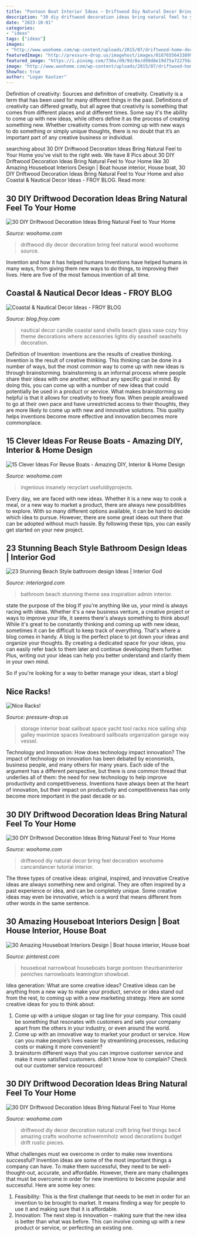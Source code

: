 ```yaml
---
title: "Pontoon Boat Interior Ideas ~ Driftwood Diy Natural Decor Bring Feel Decoration Woohome Cancandancer Tutorial Interior"
description: "30 diy driftwood decoration ideas bring natural feel to your home"
date: "2023-10-01"
categories:
- "ideas"
tags: ["ideas"]
images:
- "http://www.woohome.com/wp-content/uploads/2015/07/driftwood-home-decor-woohome-13.jpg"
featuredImage: "http://pressure-drop.us/imagehost/images/01676556433899215576.jpg"
featured_image: "https://i.pinimg.com/736x/d9/9d/8e/d99d8e19d75a722756abbb9ea1c0ebb9.jpg"
image: "http://www.woohome.com/wp-content/uploads/2015/07/driftwood-home-decor-woohome-5.jpg"
ShowToc: true
author: "Logan Kautzer"
---
```



Definition of creativity: Sources and definition of creativity.
Creativity is a term that has been used for many different things in the past. Definitions of creativity can differed greatly, but all agree that creativity is something that comes from different places and at different times. Some say it's the ability to come up with new ideas, while others define it as the process of creating something new. Whether creativity comes from coming up with new ways to do something or simply unique thoughts, there is no doubt that it’s an important part of any creative business or individual.

	

		
searching about 30 DIY Driftwood Decoration Ideas Bring Natural Feel to Your Home you've visit to the right web. We have 8 Pics about 30 DIY Driftwood Decoration Ideas Bring Natural Feel to Your Home like 30 Amazing Houseboat Interiors Design | Boat house interior, House boat, 30 DIY Driftwood Decoration Ideas Bring Natural Feel to Your Home and also Coastal &amp; Nautical Decor Ideas - FROY BLOG. Read more:
		
    
## 30 DIY Driftwood Decoration Ideas Bring Natural Feel To Your Home

<img loading=lazy src="http://www.woohome.com/wp-content/uploads/2015/07/driftwood-home-decor-woohome-13.jpg" onerror="this.onerror=null;this.src='https://tse4.mm.bing.net/th?id=OIP.AnmYowrjS60nRaF1gwKLhgHaJ4&amp;pid=15.1';" alt="30 DIY Driftwood Decoration Ideas Bring Natural Feel to Your Home">

_Source: woohome.com_

>driftwood diy decor decoration bring feel natural wood woohome source. 

	

Invention and how it has helped humans
Inventions have helped humans in many ways, from giving them new ways to do things, to improving their lives. Here are five of the most famous invention of all time.

    
## Coastal &amp; Nautical Decor Ideas - FROY BLOG

<img loading=lazy src="http://blog.froy.com/wp-content/uploads/2014/04/nautical3.jpg" onerror="this.onerror=null;this.src='https://tse3.mm.bing.net/th?id=OIP.Hwpr93upiEZQrPEaNNcyLAHaKn&amp;pid=15.1';" alt="Coastal &amp; Nautical Decor Ideas - FROY BLOG">

_Source: blog.froy.com_

>nautical decor candle coastal sand shells beach glass vase cozy froy theme decorations where accessories lights diy seashell seashells decoration. 

	

Definition of Invention: inventions are the results of creative thinking.
Invention is the result of creative thinking. This thinking can be done in a number of ways, but the most common way to come up with new ideas is through brainstorming. brainstorming is an informal process where people share their ideas with one another, without any specific goal in mind. By doing this, you can come up with a number of new ideas that could potentially be used in a product or service.
What makes brainstorming so helpful is that it allows for creativity to freely flow. When people areallowed to go at their own pace and have unrestricted access to their thoughts, they are more likely to come up with new and innovative solutions. This quality helps inventions become more effective and innovation becomes more commonplace.

    
## 15 Clever Ideas For Reuse Boats - Amazing DIY, Interior &amp; Home Design

<img loading=lazy src="https://www.woohome.com/wp-content/uploads/2013/08/reuse-old-boat-1-1.jpg" onerror="this.onerror=null;this.src='https://tse2.mm.bing.net/th?id=OIP.sNviKvGimZT5nsSm9Qhw1gHaLC&amp;pid=15.1';" alt="15 Clever Ideas For Reuse Boats - Amazing DIY, Interior &amp; Home Design">

_Source: woohome.com_

>ingenious insanely recyclart usefuldiyprojects. 

	

Every day, we are faced with new ideas. Whether it is a new way to cook a meal, or a new way to market a product, there are always new possibilities to explore. With so many different options available, it can be hard to decide which idea to pursue. However, there are some great ideas out there that can be adopted without much hassle. By following these tips, you can easily get started on your new project.

    
## 23 Stunning Beach Style Bathroom Design Ideas | Interior God

<img loading=lazy src="http://interiorgod.com/wp-content/uploads/2016/03/Inspiration-Bathroom-Design-Sea-Theme-Blue.jpg" onerror="this.onerror=null;this.src='https://tse3.mm.bing.net/th?id=OIP.3XIzLRuoJjij2dsvyZBW2wHaLH&amp;pid=15.1';" alt="23 Stunning Beach Style bathroom design Ideas | Interior God">

_Source: interiorgod.com_

>bathroom beach stunning theme sea inspiration admin interior. 

	

state the purpose of the blog
If you're anything like us, your mind is always racing with ideas. Whether it's a new business venture, a creative project or ways to improve your life, it seems there's always something to think about! While it's great to be constantly thinking and coming up with new ideas, sometimes it can be difficult to keep track of everything. That's where a blog comes in handy.
A blog is the perfect place to jot down your ideas and organize your thoughts. By creating a dedicated space for your ideas, you can easily refer back to them later and continue developing them further. Plus, writing out your ideas can help you better understand and clarify them in your own mind.

So if you're looking for a way to better manage your ideas, start a blog!

    
## Nice Racks!

<img loading=lazy src="http://pressure-drop.us/imagehost/images/01676556433899215576.jpg" onerror="this.onerror=null;this.src='https://tse4.mm.bing.net/th?id=OIP.-Yz7KLM5-0U6p07oaI_X8wHaEQ&amp;pid=15.1';" alt="Nice Racks!">

_Source: pressure-drop.us_

>storage interior boat sailboat space yacht tool racks nice sailing ship galley maximize spaces liveaboard sailboats organization garage way vessel. 

	

Technology and Innovation: How does technology impact innovation?
The impact of technology on innovation has been debated by economists, business people, and many others for many years. Each side of the argument has a different perspective, but there is one common thread that underlies all of them: the need for new technology to help improve productivity and competitiveness. Inventions have always been at the heart of innovation, but their impact on productivity and competitiveness has only become more important in the past decade or so.

    
## 30 DIY Driftwood Decoration Ideas Bring Natural Feel To Your Home

<img loading=lazy src="https://www.woohome.com/wp-content/uploads/2015/07/driftwood-home-decor-woohome-7.jpg" onerror="this.onerror=null;this.src='https://tse1.mm.bing.net/th?id=OIP.lF2yPqfJufVxEcuaZ5CZ7gHaMi&amp;pid=15.1';" alt="30 DIY Driftwood Decoration Ideas Bring Natural Feel to Your Home">

_Source: woohome.com_

>driftwood diy natural decor bring feel decoration woohome cancandancer tutorial interior. 

	

The three types of creative ideas: original, inspired, and innovative
Creative ideas are always something new and original. They are often inspired by a past experience or idea, and can be completely unique. Some creative ideas may even be innovative, which is a word that means different from other words in the same sentence.

    
## 30 Amazing Houseboat Interiors Design | Boat House Interior, House Boat

<img loading=lazy src="https://i.pinimg.com/736x/d9/9d/8e/d99d8e19d75a722756abbb9ea1c0ebb9.jpg" onerror="this.onerror=null;this.src='https://tse4.mm.bing.net/th?id=OIP.sfwhxllQCCZ2lM73JyZaZAHaJ4&amp;pid=15.1';" alt="30 Amazing Houseboat Interiors Design | Boat house interior, House boat">

_Source: pinterest.com_

>houseboat narrowboat houseboats barge pontoon theurbaninterior peniches narrowboats leamington showboat. 

	

Idea generation: What are some creative ideas?
Creative ideas can be anything from a new way to make your product, service or idea stand out from the rest, to coming up with a new marketing strategy. Here are some creative ideas for you to think about: 
1. Come up with a unique slogan or tag line for your company. This could be something that resonates with customers and sets your company apart from the others in your industry, or even around the world. 
2. Come up with an innovative way to market your product or service. How can you make people’s lives easier by streamlining processes, reducing costs or making it more convenient? 
3. brainstorm different ways that you can improve customer service and make it more satisfied customers. didn’t know how to complain? Check out our customer service resources! 

    
## 30 DIY Driftwood Decoration Ideas Bring Natural Feel To Your Home

<img loading=lazy src="http://www.woohome.com/wp-content/uploads/2015/07/driftwood-home-decor-woohome-5.jpg" onerror="this.onerror=null;this.src='https://tse3.mm.bing.net/th?id=OIP.EkFJ6sUCPei70tbxH2kamAHaLJ&amp;pid=15.1';" alt="30 DIY Driftwood Decoration Ideas Bring Natural Feel to Your Home">

_Source: woohome.com_

>driftwood diy decor decoration natural craft bring feel things bec4 amazing crafts woohome schwemmholz wood decorations budget drift rustic pieces. 

	

What challenges must we overcome in order to make new inventions successful?
Invention ideas are some of the most important things a company can have. To make them successful, they need to be well-thought-out, accurate, and affordable. However, there are many challenges that must be overcome in order for new inventions to become popular and successful. Here are some key ones:
1. Feasibility: This is the first challenge that needs to be met in order for an invention to be brought to market. It means finding a way for people to use it and making sure that it is affordable.
2. Innovation: The next step is innovation – making sure that the new idea is better than what was before. This can involve coming up with a new product or service, or perfecting an existing one. 
